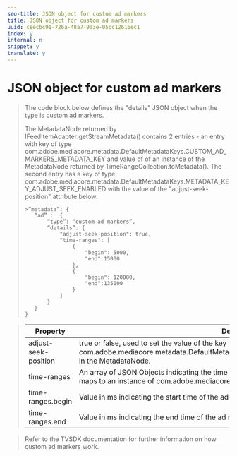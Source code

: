 ```yaml
---
seo-title: JSON object for custom ad markers
title: JSON object for custom ad markers
uuid: c8ecbc91-726a-48a7-9a3e-05cc12616ec1
index: y
internal: n
snippet: y
translate: y
---
```


# JSON object for custom ad markers


>
>
>The code block below defines the "details" JSON object when the type is custom ad markers. 
>
>
>The MetadataNode returned by IFeedItemAdapter:getStreamMetadata() contains 2 entries - an entry with key of type com.adobe.mediacore.metadata.DefaultMetadataKeys.CUSTOM_AD_MARKERS_METADATA_KEY and value of of an instance of the MetadataNode returned by TimeRangeCollection.toMetadata(). The second entry has a key of type com.adobe.mediacore.metadata.DefaultMetadataKeys.METADATA_KEY_ADJUST_SEEK_ENABLED with the value of the "adjust-seek-position" attribute below. 
>
>
>
>```>
>>“metadata”: {
>    “ad” :  {
>        “type”: “custom ad markers”,
>        “details”: {
>            "adjust-seek-position": true,
>            "time-ranges": [
>                {
>                    "begin": 5000,
>                    "end":15000
>                },
>                {
>                    "begin": 120000,
>                    "end":135000
>                }
>            ]
>        }
>    }
>}
>
>```

>
>

>
>
>|  Property  | Description  |
>|---|---|
>|  adjust-seek-position  | true or false, used to set the value of the key com.adobe.mediacore.metadata.DefaultMetadataKeys.METADATA_KEY_ADJUST_SEEK_ENABLED in the MetadataNode.  |
>|  time-ranges  | An array of JSON Objects indicating the time range for each ad marker. Each JSON Object entry maps to an instance of com.adobe.mediacore.utils.TimeRange.  |
>|  time-ranges.begin  | Value in ms indicating the start time of the ad marker.  |
>|  time-ranges.end  | Value in ms indicating the end time of the ad marker.  |

>
>
>Refer to the TVSDK documentation for further information on how custom ad markers work. 
